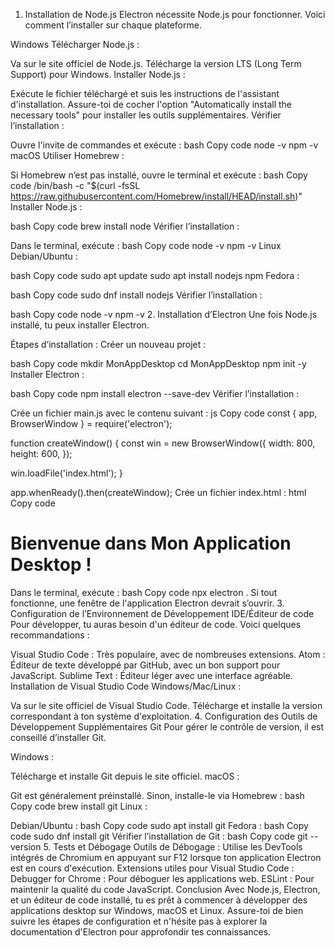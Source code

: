1. Installation de Node.js
Electron nécessite Node.js pour fonctionner. Voici comment l’installer sur chaque plateforme.

Windows
Télécharger Node.js :

Va sur le site officiel de Node.js.
Télécharge la version LTS (Long Term Support) pour Windows.
Installer Node.js :

Exécute le fichier téléchargé et suis les instructions de l'assistant d'installation.
Assure-toi de cocher l'option "Automatically install the necessary tools" pour installer les outils supplémentaires.
Vérifier l’installation :

Ouvre l'invite de commandes et exécute :
bash
Copy code
node -v
npm -v
macOS
Utiliser Homebrew :

Si Homebrew n’est pas installé, ouvre le terminal et exécute :
bash
Copy code
/bin/bash -c "$(curl -fsSL https://raw.githubusercontent.com/Homebrew/install/HEAD/install.sh)"
Installer Node.js :

bash
Copy code
brew install node
Vérifier l’installation :

Dans le terminal, exécute :
bash
Copy code
node -v
npm -v
Linux
Debian/Ubuntu :

bash
Copy code
sudo apt update
sudo apt install nodejs npm
Fedora :

bash
Copy code
sudo dnf install nodejs
Vérifier l’installation :

bash
Copy code
node -v
npm -v
2. Installation d’Electron
Une fois Node.js installé, tu peux installer Electron.

Étapes d’installation :
Créer un nouveau projet :

bash
Copy code
mkdir MonAppDesktop
cd MonAppDesktop
npm init -y
Installer Electron :

bash
Copy code
npm install electron --save-dev
Vérifier l’installation :

Crée un fichier main.js avec le contenu suivant :
js
Copy code
const { app, BrowserWindow } = require('electron');

function createWindow() {
  const win = new BrowserWindow({
    width: 800,
    height: 600,
  });

  win.loadFile('index.html');
}

app.whenReady().then(createWindow);
Crée un fichier index.html :
html
Copy code
<!DOCTYPE html>
<html>
<head>
    <title>Mon Application Desktop</title>
</head>
<body>
    <h1>Bienvenue dans Mon Application Desktop !</h1>
</body>
</html>
Dans le terminal, exécute :
bash
Copy code
npx electron .
Si tout fonctionne, une fenêtre de l'application Electron devrait s’ouvrir.
3. Configuration de l’Environnement de Développement
IDE/Éditeur de code
Pour développer, tu auras besoin d'un éditeur de code. Voici quelques recommandations :

Visual Studio Code : Très populaire, avec de nombreuses extensions.
Atom : Éditeur de texte développé par GitHub, avec un bon support pour JavaScript.
Sublime Text : Éditeur léger avec une interface agréable.
Installation de Visual Studio Code
Windows/Mac/Linux :

Va sur le site officiel de Visual Studio Code.
Télécharge et installe la version correspondant à ton système d'exploitation.
4. Configuration des Outils de Développement Supplémentaires
Git
Pour gérer le contrôle de version, il est conseillé d’installer Git.

Windows :

Télécharge et installe Git depuis le site officiel.
macOS :

Git est généralement préinstallé. Sinon, installe-le via Homebrew :
bash
Copy code
brew install git
Linux :

Debian/Ubuntu :
bash
Copy code
sudo apt install git
Fedora :
bash
Copy code
sudo dnf install git
Vérifier l’installation de Git :
bash
Copy code
git --version
5. Tests et Débogage
Outils de Débogage :
Utilise les DevTools intégrés de Chromium en appuyant sur F12 lorsque ton application Electron est en cours d'exécution.
Extensions utiles pour Visual Studio Code :
Debugger for Chrome : Pour déboguer les applications web.
ESLint : Pour maintenir la qualité du code JavaScript.
Conclusion
Avec Node.js, Electron, et un éditeur de code installé, tu es prêt à commencer à développer des applications desktop sur Windows, macOS et Linux. Assure-toi de bien suivre les étapes de configuration et n'hésite pas à explorer la documentation d'Electron pour approfondir tes connaissances.